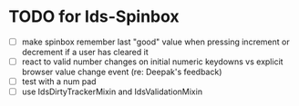 # TODO for Ids-Spinbox

 - [ ] make spinbox remember last "good" value when pressing
increment or decrement if a user has cleared it
 - [ ] react to valid number changes on initial numeric keydowns
vs explicit browser value change event (re: Deepak's feedback)
- [ ] test with a num pad
- [ ] use IdsDirtyTrackerMixin and IdsValidationMixin
